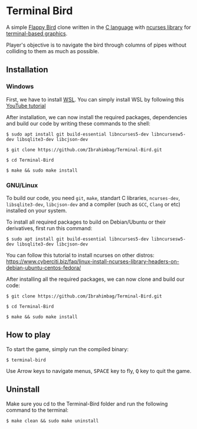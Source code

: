 # Terminal Bird
A simple [Flappy Bird](https://en.wikipedia.org/wiki/Flappy_Bird) clone written in the [C language](https://en.wikipedia.org/wiki/C_(programming_language)) with [ncurses library](https://en.wikipedia.org/wiki/Ncurses) for [terminal-based graphics](https://en.wikipedia.org/wiki/Text-based_user_interface). 

Player's objective is to navigate the bird through columns of pipes without colliding to them as much as possible.
## Installation
### Windows
First, we have to install [WSL](https://learn.microsoft.com/en-us/windows/wsl/about). You can simply install WSL by following this [YouTube tutorial](https://www.youtube.com/watch?v=wjbbl0TTMeo&t=416s) 

After installation, we can now install the required packages, dependencies and build our code by writing these commands to the shell: 
```console
$ sudo apt install git build-essential libncurses5-dev libncursesw5-dev libsqlite3-dev libcjson-dev

$ git clone https://github.com/Ibrahimbag/Terminal-Bird.git

$ cd Terminal-Bird

$ make && sudo make install
```
### GNU/Linux
To build our code, you need `git`, `make`, standart C libraries, `ncurses-dev`, `libsqlite3-dev`, `libcjson-dev` and a compiler (such as `GCC`, `Clang` or etc) installed on your system.

To install all required packages to build on Debian/Ubuntu or their derivatives, first run this command:
```console
$ sudo apt install git build-essential libncurses5-dev libncursesw5-dev libsqlite3-dev libcjson-dev
```
You can follow this tutorial to install ncurses on other distros: https://www.cyberciti.biz/faq/linux-install-ncurses-library-headers-on-debian-ubuntu-centos-fedora/

After installing all the required packages, we can now clone and build our code:
```console
$ git clone https://github.com/Ibrahimbag/Terminal-Bird.git

$ cd Terminal-Bird

$ make && sudo make install
```

## How to play
To start the game, simply run the compiled binary:
```console
$ terminal-bird
```
Use Arrow keys to navigate menus,
<kbd>SPACE</kbd> key to fly, 
<kbd>Q</kbd> key to quit the game.

## Uninstall
Make sure you cd to the Terminal-Bird folder and run the following command to the terminal:
```console
$ make clean && sudo make uninstall
```
